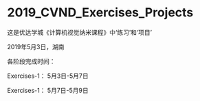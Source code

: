 # 2019_CVND_Exercises_Projects

这是优达学城《计算机视觉纳米课程》中‘练习’和‘项目’

2019年5月3日，湖南

各阶段完成时间：

Exercises-1：  5月3日-5月7日

Exercises-1：  5月7日-5月9日
